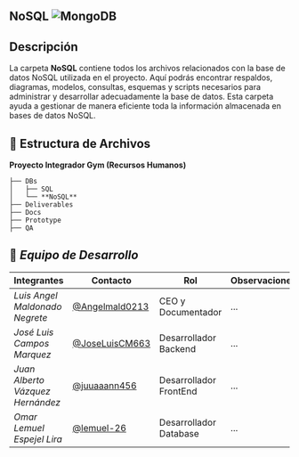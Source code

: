 ##  NoSQL ![MongoDB](https://img.shields.io/badge/MongoDB-%234ea94b.svg?style=for-the-badge&logo=mongodb&logoColor=white)

##  Descripción
La carpeta **NoSQL** contiene todos los archivos relacionados con la base de datos NoSQL utilizada en el proyecto. 
Aquí podrás encontrar respaldos, diagramas, modelos, consultas, esquemas y scripts necesarios para administrar y desarrollar adecuadamente la base de datos. Esta carpeta ayuda a gestionar de manera eficiente toda la información almacenada en bases de datos NoSQL.

## 📁 **Estructura de Archivos**
**Proyecto Integrador Gym (Recursos Humanos)**

```plaintext
├── DBs
│   ├── SQL
│   └── **NoSQL**
├── Deliverables
├── Docs
├── Prototype
├── QA
```

## 👥 *Equipo de Desarrollo*

| Integrantes                   | Contacto                                                   | Rol                      | Observaciones |
| ----------------------------- | ---------------------------------------------------------- | ------------------------ | ------------- |
| *Luis Angel Maldonado Negrete*    | [@Angelmald0213](https://github.com/Angelmald0213)                     | CEO y Documentador | ...           |
| *José Luis Campos Marquez* | [@JoseLuisCM663](https://github.com/JoseLuisCM663)             | Desarrollador Backend             | ...           |
| *Juan Alberto Vázquez Hernández*   | [@juuaaann456](https://github.com/MRVargas19)               | Desarrollador FrontEnd             | ...           |
| *Omar Lemuel Espejel Lira* | [@lemuel-26](https://github.com/lemuel-26) | Desarrollador Database   | ...           |

